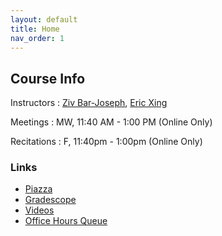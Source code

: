 ```yaml
---
layout: default
title: Home
nav_order: 1
---
```


## Course Info

Instructors
: [Ziv Bar-Joseph](http://www.cs.cmu.edu/~zivbj), [Eric Xing](http://www.cs.cmu.edu/~epxing)

Meetings
: MW, 11:40 AM - 1:00 PM (Online Only)

Recitations
: F, 11:40pm - 1:00pm (Online Only)

### Links

* [Piazza](https://piazza.com/cmu/fall2020/10701)
* [Gradescope](https://www.gradescope.com/courses/140926)
* [Videos](https://canvas.cmu.edu/courses/17564)
* [Office Hours Queue](https://cmu.ohqueue.com)
